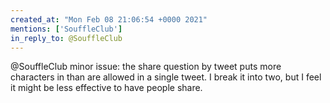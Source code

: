 ```yaml
---
created_at: "Mon Feb 08 21:06:54 +0000 2021"
mentions: ['SouffleClub']
in_reply_to: @SouffleClub
---
```


@SouffleClub minor issue: the share question by tweet puts more characters in than are allowed in a single tweet. I break it into two, but I feel it might be less effective to have people share.
